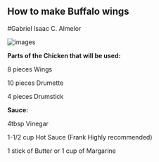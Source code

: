 
## How to make Buffalo wings
#Gabriel Isaac C. Almelor

![images](https://github.com/IsaakIsrael1936/IsaakIsrael1936.github.io/assets/152355398/e164cf60-ad2b-47ca-9497-9fdfb7da6b50)

**Parts of the Chicken that will be used:**

8 pieces Wings

10 pieces Drumette
 
4 pieces Drumstick

**Sauce:**

4tbsp Vinegar

1-1/2 cup Hot Sauce (Frank Highly recommended)

1 stick of Butter or 1 cup of Margarine

